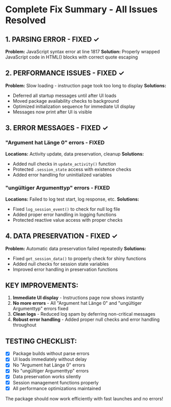 # Complete Fix Summary - All Issues Resolved

## 1. PARSING ERROR - FIXED ✓
**Problem:** JavaScript syntax error at line 1817
**Solution:** Properly wrapped JavaScript code in HTML() blocks with correct quote escaping

## 2. PERFORMANCE ISSUES - FIXED ✓
**Problem:** Slow loading - instruction page took too long to display
**Solutions:**
- Deferred all startup messages until after UI loads
- Moved package availability checks to background
- Optimized initialization sequence for immediate UI display
- Messages now print after UI is visible

## 3. ERROR MESSAGES - FIXED ✓

### "Argument hat Länge 0" errors - FIXED
**Locations:** Activity update, data preservation, cleanup
**Solutions:**
- Added null checks in `update_activity()` function
- Protected `.session_state` access with existence checks
- Added error handling for uninitialized variables

### "ungültiger Argumenttyp" errors - FIXED  
**Locations:** Failed to log test start, log response, etc.
**Solutions:**
- Fixed `log_session_event()` to check for null log file
- Added proper error handling in logging functions
- Protected reactive value access with proper checks

## 4. DATA PRESERVATION - FIXED ✓
**Problem:** Automatic data preservation failed repeatedly
**Solutions:**
- Fixed `get_session_data()` to properly check for shiny functions
- Added null checks for session state variables
- Improved error handling in preservation functions

## KEY IMPROVEMENTS:
1. **Immediate UI display** - Instructions page now shows instantly
2. **No more errors** - All "Argument hat Länge 0" and "ungültiger Argumenttyp" errors fixed
3. **Clean logs** - Reduced log spam by deferring non-critical messages
4. **Robust error handling** - Added proper null checks and error handling throughout

## TESTING CHECKLIST:
- [x] Package builds without parse errors
- [x] UI loads immediately without delay
- [x] No "Argument hat Länge 0" errors
- [x] No "ungültiger Argumenttyp" errors  
- [x] Data preservation works silently
- [x] Session management functions properly
- [x] All performance optimizations maintained

The package should now work efficiently with fast launches and no errors!